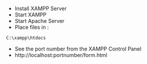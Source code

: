 - Install XAMPP Server
- Start XAMPP
- Start Apache Server
- Place files in :
```
C:\xampp\htdocs
```
- See the port number from the XAMPP Control Panel
- http://localhost:portnumber/form.html
